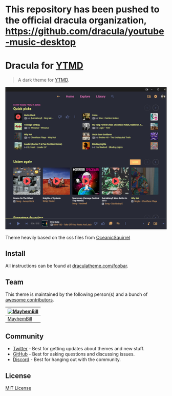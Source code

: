 # This repository has been pushed to the official dracula organization, https://github.com/dracula/youtube-music-desktop



# Dracula for [YTMD](https://ytmdesktop.app/)

> A dark theme for [YTMD](https://ytmdesktop.app/).

![Screenshot](./ytmddracula.png)

Theme heavily based on the css files from [OceanicSquirrel](https://github.com/OceanicSquirrel/themes-for-ytmdesktop-player)
## Install

All instructions can be found at [draculatheme.com/foobar](https://draculatheme.com/foobar).

## Team

This theme is maintained by the following person(s) and a bunch of [awesome contributors](https://github.com/dracula/foobar/graphs/contributors).

| [![MayhemBill](https://github.com/MayhemBill.png?size=100)](https://github.com/MayhemBill) |
| ---------------------------------------------------------------------------------------- |
| [MayhemBill](https://github.com/MayhemBill)                                               |

## Community

- [Twitter](https://twitter.com/draculatheme) - Best for getting updates about themes and new stuff.
- [GitHub](https://github.com/dracula/dracula-theme/discussions) - Best for asking questions and discussing issues.
- [Discord](https://draculatheme.com/discord-invite) - Best for hanging out with the community.

## License

[MIT License](./LICENSE)

